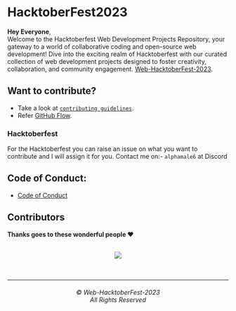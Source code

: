 # HacktoberFest2023

**Hey  Everyone**,<br> 
Welcome to the Hacktoberfest Web Development Projects Repository, your gateway to a world of collaborative coding and open-source web development!
Dive into the exciting realm of Hacktoberfest with our curated collection of web development projects designed to foster creativity, collaboration, and community engagement.
[Web-HacktoberFest-2023](https://github.com/rudra016/Web-HacktoberFest-2023).

## Want to contribute?
- Take a look at [`contributing guidelines`](CONTRIBUTING.md).
- Refer [GitHub Flow](https://guides.github.com/introduction/flow).

### Hacktoberfest
For the Hacktoberfest you can raise an issue on what you want to contribute and I will assign it for you. 
Contact me on:- `alphamale6` at Discord

## Code of Conduct:
- [Code of Conduct](CODE_OF_CONDUCT.md)

## Contributors

**Thanks goes to these wonderful people ❤️**


<br/>
<div align="center">
<a href="https://github.com/rudra016/Web-HacktoberFest-2023/graphs/contributors">
  <img src="https://contrib.rocks/image?repo=rudra016/Web-HacktoberFest-2023" />
</a>
</div>

<br>
<br>
<hr>
<h6 align="center">© Web-HacktoberFest-2023
<br>
All Rights Reserved</h6>


